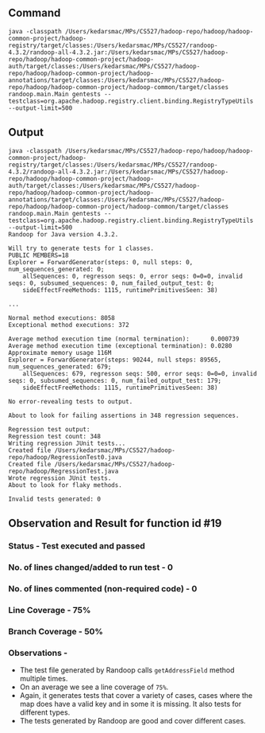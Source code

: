 ## Command

`java -classpath /Users/kedarsmac/MPs/CS527/hadoop-repo/hadoop/hadoop-common-project/hadoop-registry/target/classes:/Users/kedarsmac/MPs/CS527/randoop-4.3.2/randoop-all-4.3.2.jar:/Users/kedarsmac/MPs/CS527/hadoop-repo/hadoop/hadoop-common-project/hadoop-auth/target/classes:/Users/kedarsmac/MPs/CS527/hadoop-repo/hadoop/hadoop-common-project/hadoop-annotations/target/classes:/Users/kedarsmac/MPs/CS527/hadoop-repo/hadoop/hadoop-common-project/hadoop-common/target/classes randoop.main.Main gentests --testclass=org.apache.hadoop.registry.client.binding.RegistryTypeUtils --output-limit=500`

## Output

```
java -classpath /Users/kedarsmac/MPs/CS527/hadoop-repo/hadoop/hadoop-common-project/hadoop-registry/target/classes:/Users/kedarsmac/MPs/CS527/randoop-4.3.2/randoop-all-4.3.2.jar:/Users/kedarsmac/MPs/CS527/hadoop-repo/hadoop/hadoop-common-project/hadoop-auth/target/classes:/Users/kedarsmac/MPs/CS527/hadoop-repo/hadoop/hadoop-common-project/hadoop-annotations/target/classes:/Users/kedarsmac/MPs/CS527/hadoop-repo/hadoop/hadoop-common-project/hadoop-common/target/classes randoop.main.Main gentests --testclass=org.apache.hadoop.registry.client.binding.RegistryTypeUtils --output-limit=500
Randoop for Java version 4.3.2.

Will try to generate tests for 1 classes.
PUBLIC MEMBERS=18
Explorer = ForwardGenerator(steps: 0, null steps: 0, num_sequences_generated: 0;
    allSequences: 0, regresson seqs: 0, error seqs: 0=0=0, invalid seqs: 0, subsumed_sequences: 0, num_failed_output_test: 0;
    sideEffectFreeMethods: 1115, runtimePrimitivesSeen: 38)

...

Normal method executions: 8058
Exceptional method executions: 372

Average method execution time (normal termination):      0.000739
Average method execution time (exceptional termination): 0.0280
Approximate memory usage 116M
Explorer = ForwardGenerator(steps: 90244, null steps: 89565, num_sequences_generated: 679;
    allSequences: 679, regresson seqs: 500, error seqs: 0=0=0, invalid seqs: 0, subsumed_sequences: 0, num_failed_output_test: 179;
    sideEffectFreeMethods: 1115, runtimePrimitivesSeen: 38)

No error-revealing tests to output.

About to look for failing assertions in 348 regression sequences.

Regression test output:
Regression test count: 348
Writing regression JUnit tests...
Created file /Users/kedarsmac/MPs/CS527/hadoop-repo/hadoop/RegressionTest0.java
Created file /Users/kedarsmac/MPs/CS527/hadoop-repo/hadoop/RegressionTest.java
Wrote regression JUnit tests.
About to look for flaky methods.

Invalid tests generated: 0
```

## Observation and Result for function id #19

### Status - Test executed and passed

### No. of lines changed/added to run test - 0

### No. of lines commented (non-required code) - 0

### Line Coverage - 75%

### Branch Coverage - 50%

### Observations -

- The test file generated by Randoop calls `getAddressField` method multiple times.
- On an average we see a line coverage of `75%`.
- Again, it generates tests that cover a variety of cases, cases where the map does have a valid key and in some it is missing. It also tests for different types.
- The tests generated by Randoop are good and cover different cases.
